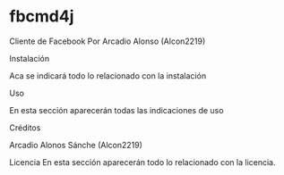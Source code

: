 # fbcmd4j

Cliente de Facebook Por Arcadio Alonso (Alcon2219)

Instalación

Aca se indicará todo lo relacionado con la instalación


Uso

En esta sección aparecerán todas las indicaciones de uso


Créditos

Arcadio Alonos Sánche (Alcon2219)


Licencia
En esta sección aparecerán todo lo relacionado con la licencia.
